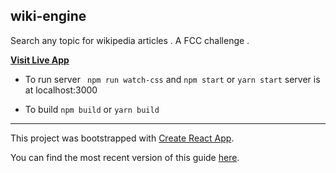 ## wiki-engine

Search any topic for wikipedia articles . A FCC challenge .

**[Visit Live App](https://wiki-engine.surge.sh)**


 * To run server ``` npm run watch-css``` and `npm start` or `yarn start` server is at localhost:3000

 * To build `npm build` or `yarn build`

--------



This project was bootstrapped with [Create React App](https://github.com/facebookincubator/create-react-app).

You can find the most recent version of this guide [here](https://github.com/facebookincubator/create-react-app/blob/master/packages/react-scripts/template/README.md).
